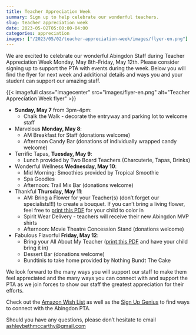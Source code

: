 ```yaml
--- 
title: Teacher Appreciation Week
summary: Sign up to help celebrate our wonderful teachers.
slug: teacher appreciation week
date: 2023-05-02T05:00:00-04:00
categories: appreciation
images: ["/2023/05/02/teacher-appreciation-week/images/flyer-en.png"]
---
```


We are excited to celebrate our wonderful Abingdon Staff during Teacher Appreciation Week Monday, May 8th-Friday, May 12th. Please consider signing up to support the PTA with events during the week. Below you will find the flyer for next week and additional details and ways you and your student can support our amazing staff.

{{< imagefull class="imagecenter" src="images/flyer-en.png" alt="Teacher Appreciation Week flyer" >}}

- **Sunday, May 7** from 3pm-4pm:
    - Chalk the Walk - decorate the entryway and parking lot to welcome staff 
- Marvelous **Monday, May 8**:
    - AM Breakfast for Staff (donations welcome)
    - Afternoon Candy Bar (donations of individually wrapped candy welcome)
- Terrific Tapas, **Tuesday, May 9**:
    - Lunch provided by Two Board Teachers (Charcuterie, Tapas, Drinks)
- Wonderful Wellness **Wednesday, May 10**:
    - Mid Morning: Smoothies provided by Tropical Smoothie 
    - Spa Goodies
    - Afternoon: Trail Mix Bar (donations welcome)
- Thankful **Thursday, May 11**:
    - AM: Bring a Flower for your Teacher(s) (don’t forget our specialists!!!) to create a bouquet. If you can’t bring a living flower, feel free to [print this PDF](images/teacher-flower-page.pdf) for your child to color in
    - Spirit Wear Delivery - teachers will receive their new Abingdon MVP shirts
    - Afternoon: Movie Theatre Concession Stand (donations welcome)
- Fabulous Flavorful **Friday, May 12**:
    - Bring your All About My Teacher ([print this PDF](images/All-about-my-teacher.pdf) and have your child bring it in)
    - Dessert Bar (donations welcome)
    - Bundtinis to take home provided by Nothing Bundt The Cake 

We look forward to the many ways you will support our staff to make them feel appreciated and the many ways you can connect with and support the PTA as we join forces to show our staff the greatest appreciation for their efforts.

Check out the [Amazon Wish List](https://www.amazon.com/hz/wishlist/ls/11534AA8PBT6C) as well as the [Sign Up Genius](https://www.signupgenius.com/go/30e0a44aca72aa5fe3-teacher#/) to find ways to connect with the Abingdon PTA.

Should you have any questions, please don’t hesitate to email ashleybethmccarthy@gmail.com